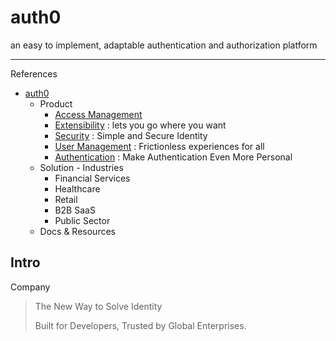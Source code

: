 # auth0

an easy to implement, adaptable authentication and authorization platform

---

References

- [auth0](https://auth0.com/)
    - Product
        - [Access Management](https://auth0.com/access-management)
        - [Extensibility](https://auth0.com/extensibility) : lets you go where you want
        - [Security](https://auth0.com/login-security) : Simple and Secure Identity
        - [User Management](https://auth0.com/user-management) : Frictionless experiences for all
        - [Authentication](https://auth0.com/authentication) : Make Authentication Even More Personal
    - Solution - Industries
        - Financial Services
        - Healthcare
        - Retail
        - B2B SaaS
        - Public Sector
    - Docs & Resources

## Intro

Company

> The New Way to Solve Identity
>
> Built for Developers,
> Trusted by Global Enterprises.

